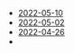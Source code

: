 - [2022-05-10](../2022/05/May-10-2022.md#Introduction)
- [2022-05-02](../2022/05/May-02-2022.md#Introduction)
- [2022-04-26](../2022/04/April-26-2022.md#Introduction)
- 